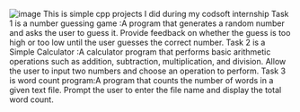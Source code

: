 ![image](https://github.com/deep89205/CODSOFT/assets/140511777/344d33e6-ac87-44ac-8f34-b46fbb3275be)
This is simple cpp projects I did during my codsoft internship Task 1 is a number guessing game :A program that generates a random number and asks the user to guess it. Provide feedback on whether the guess is too high or too low until the user guesses the correct number. Task 2 is a Simple Calculator :A calculator program that performs basic arithmetic operations such as addition, subtraction, multiplication, and division. Allow the user to input two numbers and choose an operation to perform. Task 3 is word count program:A program that counts the number of words in a given text file. Prompt the user to enter the file name and display the total word count.
